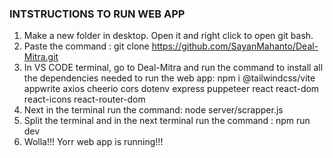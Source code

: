### INTSTRUCTIONS TO RUN WEB APP
1. Make a new folder in desktop. Open it and right click to open git bash.
2. Paste the command : git clone https://github.com/SayanMahanto/Deal-Mitra.git
3. In VS CODE terminal, go to Deal-Mitra and run the command to install all the dependencies needed to run the web app:
   npm i @tailwindcss/vite appwrite axios cheerio cors dotenv express puppeteer react react-dom react-icons react-router-dom
4. Next in the terminal run the command: node server/scrapper.js
5. Split the terminal and in the next terminal run the command : npm run dev
6. Wolla!!! Yorr web app is running!!!
